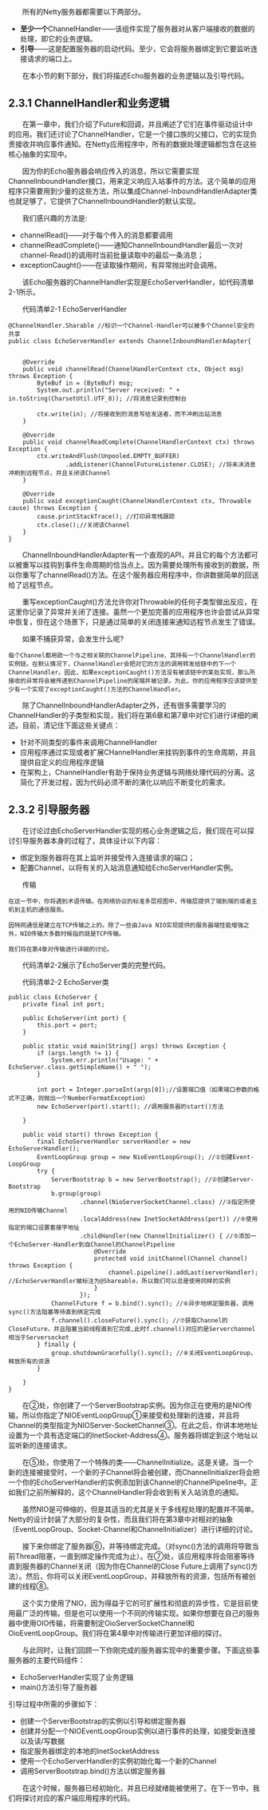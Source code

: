 &emsp;&emsp;所有的Netty服务器都需要以下两部分。

- **至少一个**ChannelHandler——该组件实现了服务器对从客户端接收的数据的处理，即它的业务逻辑。
- **引导**——这是配置服务器的启动代码。至少，它会将服务器绑定到它要监听连接请求的端口上。

&emsp;&emsp;在本小节的剩下部分，我们将描述Echo服务器的业务逻辑以及引导代码。

## 2.3.1 ChannelHandler和业务逻辑

&emsp;&emsp;在第一章中，我们介绍了Future和回调，并且阐述了它们在事件驱动设计中的应用。我们还讨论了ChannelHandler，它是一个接口族的父接口，它的实现负责接收并响应事件通知。在Netty应用程序中，所有的数据处理逻辑都包含在这些核心抽象的实现中。

&emsp;&emsp;因为你的Echo服务器会响应传入的消息，所以它需要实现ChannelInboundHandler接口，用来定义响应入站事件的方法。这个简单的应用程序只需要用到少量的这些方法，所以集成Channel-InboundHandlerAdapter类也就足够了，它提供了ChannelInboundHandler的默认实现。

&emsp;&emsp;我们感兴趣的方法是:

- channelRead()——对于每个传入的消息都要调用
- channelReadComplete()——通知ChannelInboundHandler最后一次对channel-Read()的调用时当前批量读取中的最后一条消息；
- exceptionCaught()——在读取操作期间，有异常抛出时会调用。

&emsp;&emsp;该Echo服务器的ChannelHandler实现是EchoServerHandler，如代码清单2-1所示。

&emsp;&emsp;代码清单2-1 EchoServerHandler
```
@ChannelHandler.Sharable //标识一个Channel-Handler可以被多个Channel安全的共享
public class EchoServerHandler extends ChannelInboundHandlerAdapter{


    @Override
    public void channelRead(ChannelHandlerContext ctx, Object msg) throws Exception {
        ByteBuf in = (ByteBuf) msg;
        System.out.println("Server received: " + in.toString(CharsetUtil.UTF_8)); //将消息记录到控制台

        ctx.write(in); //将接收到的消息写给发送者，而不冲刷出站消息
    }

    @Override
    public void channelReadComplete(ChannelHandlerContext ctx) throws Exception {
        ctx.writeAndFlush(Unpooled.EMPTY_BUFFER)
                .addListener(ChannelFutureListener.CLOSE); //将未决消息冲刷到远程节点，并且关闭该Channel
    }

    @Override
    public void exceptionCaught(ChannelHandlerContext ctx, Throwable cause) throws Exception {
        cause.printStackTrace(); //打印异常栈跟踪
        ctx.close();//关闭该Channel
    }
}
```
&emsp;&emsp;ChannelInboundHandlerAdapter有一个直观的API，并且它的每个方法都可以被重写以挂钩到事件生命周期的恰当点上。因为需要处理所有接收到的数据，所以你重写了channelRead()方法。在这个服务器应用程序中，你讲数据简单的回送给了远程节点。

&emsp;&emsp;重写exceptionCaught()方法允许你对Throwable的任何子类型做出反应，在这里你记录了异常并关闭了连接。虽然一个更加完善的应用程序也许会尝试从异常中恢复，但在这个场景下，只是通过简单的关闭连接来通知远程节点发生了错误。

&emsp;&emsp;如果不捕获异常，会发生什么呢?
```
每个Channel都用欧一个与之相关联的ChannelPipeline，其持有一个ChannelHandler的实例链。在默认情况下，ChannelHandler会把对它的方法的调用转发给链中的下一个ChannelHandler。因此，如果exceptionCaught()方法没有被该链中的某处实现，那么所接收的异常将会被传递到ChannelPipeline的尾端并被记录。为此，你的应用程序应该提供至少有一个实现了exceptionCaught()方法的ChannelHandler。
```
&emsp;&emsp;除了ChannelInboundHandlerAdapter之外，还有很多需要学习的ChannelHandler的子类型和实现，我们将在第6章和第7章中对它们进行详细的阐述。目前，清记住下面这些关键点：

- 针对不同类型的事件来调用ChannelHandler
- 应用程序通过实现或者扩展CHannelHandler来挂钩到事件的生命周期，并且提供自定义的应用程序逻辑
- 在架构上，ChannelHandler有助于保持业务逻辑与网络处理代码的分离。这简化了开发过程，因为代码必须不断的演化以响应不断变化的需求。

## 2.3.2 引导服务器

&emsp;&emsp;在讨论过由EchoServerHandler实现的核心业务逻辑之后，我们现在可以探讨引导服务器本身的过程了，具体设计以下内容：

- 绑定到服务器将在其上监听并接受传入连接请求的端口；
- 配置Channel，以将有关的入站消息通知给EchoServerHandler实例。

&emsp;&emsp;传输
```
在这一节中，你将遇到术语传输。在网络协议的标准多层视图中，传输层提供了端到端的或者主机到主机的通信服务。

因特网通信是建立在TCP传输之上的。除了一些由Java NIO实现提供的服务器端性能增强之外，NIO传输大多数时候指的就是TCP传输。

我们将在第4章对传输进行详细的讨论。
```
&emsp;&emsp;代码清单2-2展示了EchoServer类的完整代码。

&emsp;&emsp;代码清单2-2 EchoServer类
```
public class EchoServer {
    private final int port;

    public EchoServer(int port) {
        this.port = port;
    }

    public static void main(String[] args) throws Exception {
        if (args.length != 1) {
            System.err.println("Usage: " + EchoServer.class.getSimpleName() + " ");
        }

        int port = Integer.parseInt(args[0]);//设置端口值（如果端口参数的格式不正确，则抛出一个NumberFormatException）
        new EchoServer(port).start(); //调用服务器的start()方法

    }

    public void start() throws Exception {
        final EchoServerHandler serverHandler = new EchoServerHandler();
        EventLoopGroup group = new NioEventLoopGroup(); //①创建Event-LoopGroup
        try {
            ServerBootstrap b = new ServerBootstrap(); //②创建Server-Bootstrap
            b.group(group)
                    .channel(NioServerSocketChannel.class) //③指定所使用的NIO传输Channel
                    .localAddress(new InetSocketAddress(port)) //④使用指定的端口设置套接字地址
                    .childHandler(new ChannelInitializer() { //⑤添加一个EchoServer-Handler到自Channel的ChannelPipeline
                        @Override
                        protected void initChannel(Channel channel) throws Exception {
                            channel.pipeline().addLast(serverHandler); //EchoServerHandler被标注为@Shareable，所以我们可以总是使用同样的实例
                        }
                    });
            ChannelFuture f = b.bind().sync(); //⑥异步地绑定服务器，调用sync()方法阻塞等待直到绑定完成
            f.channel().closeFuture().sync(); //⑦获取Channel的CloseFuture，并且阻塞当前线程直到它完成,此时f.channel()对应的是Serverchannel相当于Serversocket
        } finally {
            group.shutdownGracefully().sync(); //⑧关闭EventLoopGroup，释放所有的资源
        }

    }
}
```
&emsp;&emsp;在②处，你创建了一个ServerBootstrap实例。因为你正在使用的是NIO传输，所以你指定了NIOEventLoopGroup①来接受和处理新的连接，并且将Channel的类型指定为NIOServer-SocketChannel③。在此之后，你讲本地地址设置为一个具有选定端口的InetSocket-Address④。服务器将绑定到这个地址以监听新的连接请求。

&emsp;&emsp;在⑤处，你使用了一个特殊的类——ChannelInitialize。这是关键。当一个新的连接被接受时，一个新的子Channel将会被创建，而ChannelInitializer将会把一个你的EchoServerHandler的实例添加到该Channel的ChannelPipeline中。正如我们之前所解释的，这个ChannelHandler将会收到有关入站消息的通知。

&emsp;&emsp;虽然NIO是可伸缩的，但是其适当的尤其是关于多线程处理的配置并不简单。Netty的设计封装了大部分的复杂性，而且我们将在第3章中对相对的抽象（EventLoopGroup、Socket-Channel和ChannelInitializer）进行详细的讨论。

&emsp;&emsp;接下来你绑定了服务器⑥，并等待绑定完成。（对sync()方法的调用将导致当前Thread阻塞，一直到绑定操作完成为止）。在⑦处，该应用程序将会阻塞等待直到服务器的Channel关闭（因为你在Channel的Close Future上调用了sync()方法）。然后，你将可以关闭EventLoopGroup，并释放所有的资源，包括所有被创建的线程⑧。

&emsp;&emsp;这个实力使用了NIO，因为得益于它的可扩展性和彻底的异步性，它是目前使用最广泛的传输。但是也可以使用一个不同的传输实现。如果你想要在自己的服务器中使用OIO传输，将需要制定OioServerSocketChannel和OioEventLoopGroup。我们将在第4章中对传输进行更加详细的探讨。

&emsp;&emsp;与此同时，让我们回顾一下你刚完成的服务器实现中的重要步骤。下面这些事服务器的主要代码组件：

- EchoServerHandler实现了业务逻辑
- main()方法引导了服务器

引导过程中所需的步骤如下：

- 创建一个ServerBootstrap的实例以引导和绑定服务器
- 创建并分配一个NIOEventLoopGroup实例以进行事件的处理，如接受新连接以及读/写数据
- 指定服务器绑定的本地的InetSocketAddress
- 使用一个EchoServerHandler的实例初始化每一个新的Channel
- 调用ServerBootstrap.bind()方法以绑定服务器

&emsp;&emsp;在这个时候，服务器已经初始化，并且已经就绪能被使用了。在下一节中，我们将探讨对应的客户端应用程序的代码。